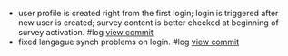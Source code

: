 - user profile is created right from the first login; login is triggered after new user is created; survey content is better checked at beginning of survey activation. #log [view commit](http://gitlab.com/christophe-g/pre-ignition/commit/52c159d3f5dc1d11204f4859da99c8cf61b85062) 
- fixed langague synch problems on login. #log [view commit](http://gitlab.com/christophe-g/pre-ignition/commit/cbff79fc64c6b55f2be41245b4621d861e00783a) 